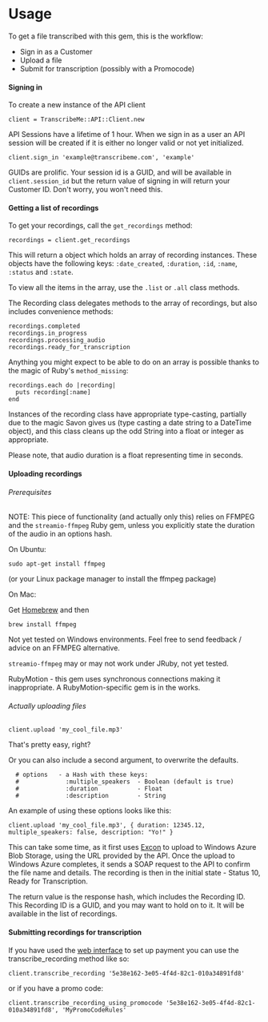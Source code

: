 # Usage

To get a file transcribed with this gem, this is the workflow:

- Sign in as a Customer
- Upload a file
- Submit for transcription (possibly with a Promocode)


#### Signing in

To create a new instance of the API client

    client = TranscribeMe::API::Client.new

API Sessions have a lifetime of 1 hour. When we sign in as a user an API session will be created if it is either no longer valid or not yet initialized.

    client.sign_in 'example@transcribeme.com', 'example'

GUIDs are prolific. Your session id is a GUID, and will be available in `client.session_id` but the return value of signing in will return your Customer ID. Don't worry, you won't need this.

#### Getting a list of recordings

To get your recordings, call the `get_recordings` method:

    recordings = client.get_recordings

This will return a object which holds an array of recording instances. These objects have the following keys: `:date_created`, `:duration`, `:id`, `:name`, `:status` and `:state`.

To view all the items in the array, use the `.list` or `.all` class methods.

The Recording class delegates methods to the array of recordings, but also includes convenience methods:

    recordings.completed
    recordings.in_progress
    recordings.processing_audio
    recordings.ready_for_transcription

Anything you might expect to be able to do on an array is possible thanks to the magic of Ruby's `method_missing`:

    recordings.each do |recording|
      puts recording[:name]
    end

Instances of the recording class have appropriate type-casting, partially due to the magic Savon gives us (type casting a date string to a DateTime object), and this class cleans up the odd String into a float or integer as appropriate.

Please note, that audio duration is a float representing time in seconds.

#### Uploading recordings

###### Prerequisites

NOTE: This piece of functionality (and actually only this) relies on FFMPEG and the `streamio-ffmpeg` Ruby gem, unless you explicitly state the duration of the audio in an options hash.

On Ubuntu:

    sudo apt-get install ffmpeg

(or your Linux package manager to install the ffmpeg package)

On Mac:

Get [Homebrew](http://brew.sh/) and then

    brew install ffmpeg


Not yet tested on Windows environments. Feel free to send feedback / advice on an FFMPEG alternative.

`streamio-ffmpeg` may or may not work under JRuby, not yet tested.

RubyMotion - this gem uses synchronous connections making it inappropriate. A RubyMotion-specific gem is in the works.

###### Actually uploading files

    client.upload 'my_cool_file.mp3'

That's pretty easy, right?

Or you can also include a second argument, to overwrite the defaults.

      # options   - a Hash with these keys:
      #             :multiple_speakers  - Boolean (default is true)
      #             :duration           - Float
      #             :description        - String


An example of using these options looks like this:

    client.upload 'my_cool_file.mp3', { duration: 12345.12, multiple_speakers: false, description: "Yo!" }

This can take some time, as it first uses [Excon](http://excon.io/) to upload to Windows Azure Blob Storage, using the URL provided by the API. Once the upload to Windows Azure completes, it sends a SOAP request to the API to confirm the file name and details. The recording is then in the initial state - Status 10, Ready for Transcription.

The return value is the response hash, which includes the Recording ID. This Recording ID is a GUID, and you may want to hold on to it. It will be available in the list of recordings.

#### Submitting recordings for transcription

If you have used the [web interface](https://portal.transcribeme.com) to set up payment you can use the transcribe_recording method like so:

    client.transcribe_recording '5e38e162-3e05-4f4d-82c1-010a34891fd8'

or if you have a promo code:

    client.transcribe_recording_using_promocode '5e38e162-3e05-4f4d-82c1-010a34891fd8', 'MyPromoCodeRules'
